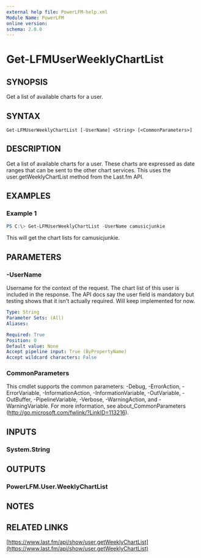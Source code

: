 ```yaml
---
external help file: PowerLFM-help.xml
Module Name: PowerLFM
online version:
schema: 2.0.0
---
```


# Get-LFMUserWeeklyChartList

## SYNOPSIS
Get a list of available charts for a user.

## SYNTAX

```
Get-LFMUserWeeklyChartList [-UserName] <String> [<CommonParameters>]
```

## DESCRIPTION
Get a list of available charts for a user. These charts are expressed as date ranges that can be sent to the other chart services. This uses the user.getWeeklyChartList method from the Last.fm API.

## EXAMPLES

### Example 1
```powershell
PS C:\> Get-LFMUserWeeklyChartList -UserName camusicjunkie
```

This will get the chart lists for camusicjunkie.

## PARAMETERS

### -UserName
Username for the context of the request. The chart list of this user is included in the response. The API docs say the user field is mandatory but testing shows that it isn't actually required. Will keep implemented for now.

```yaml
Type: String
Parameter Sets: (All)
Aliases:

Required: True
Position: 0
Default value: None
Accept pipeline input: True (ByPropertyName)
Accept wildcard characters: False
```

### CommonParameters
This cmdlet supports the common parameters: -Debug, -ErrorAction, -ErrorVariable, -InformationAction, -InformationVariable, -OutVariable, -OutBuffer, -PipelineVariable, -Verbose, -WarningAction, and -WarningVariable. For more information, see about_CommonParameters (http://go.microsoft.com/fwlink/?LinkID=113216).

## INPUTS

### System.String

## OUTPUTS

### PowerLFM.User.WeeklyChartList

## NOTES

## RELATED LINKS

[https://www.last.fm/api/show/user.getWeeklyChartList](https://www.last.fm/api/show/user.getWeeklyChartList)
